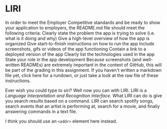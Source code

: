 # LIRI
In order to meet the Employer Competitive standards and be ready to show your application to employers, the README.md file should meet the following criteria:
Clearly state the problem the app is trying to solve (i.e. what is it doing and why)
Give a high-level overview of how the app is organized
Give start-to-finish instructions on how to run the app
Include screenshots, gifs or videos of the app functioning
Contain a link to a deployed version of the app
Clearly list the technologies used in the app
State your role in the app development
Because screenshots (and well-written READMEs) are extremely important in the context of GitHub, this will be part of the grading in this assignment.
If you haven't written a markdown file yet, click here for a rundown, or just take a look at the raw file of these instructions.



Ever wish you could type to siri? Well now you can with LIRI. LIRI is a *Language Interpretation and Recognition Interface*. What LIRI can do is give you search results based on a command. LIRI can search spotify songs, search events that an artist is performing at, search for a movie, and finally answering commands in a text file. 


I think you should use an
`<addr>` element here instead.
